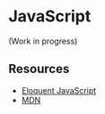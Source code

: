 # JavaScript

(Work in progress)

## Resources
* [Eloquent JavaScript](https://eloquentjavascript.net/)
* [MDN](https://developer.mozilla.org/en-US/docs/Web/JavaScript)